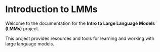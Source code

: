 # Introduction to LMMs

Welcome to the documentation for the **Intro to Large Language Models (LMMs)** project.

This project provides resources and tools for learning and working with large language models.